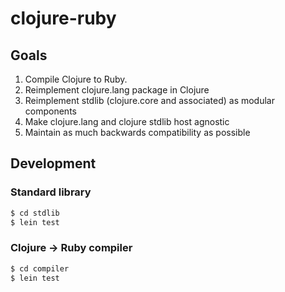 # clojure-ruby

## Goals

1. Compile Clojure to Ruby.
2. Reimplement clojure.lang package in Clojure
3. Reimplement stdlib (clojure.core and associated) as modular components
4. Make clojure.lang and clojure stdlib host agnostic
5. Maintain as much backwards compatibility as possible

## Development

### Standard library

```bash
$ cd stdlib
$ lein test
```

### Clojure -> Ruby compiler

```bash
$ cd compiler
$ lein test
```

